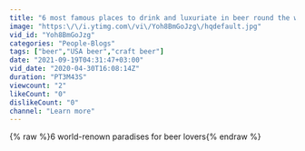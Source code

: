 ```yaml
---
title: "6 most famous places to drink and luxuriate in beer round the world"
image: "https:\/\/i.ytimg.com\/vi\/Yoh8BmGoJzg\/hqdefault.jpg"
vid_id: "Yoh8BmGoJzg"
categories: "People-Blogs"
tags: ["beer","USA beer","craft beer"]
date: "2021-09-19T04:31:47+03:00"
vid_date: "2020-04-30T16:08:14Z"
duration: "PT3M43S"
viewcount: "2"
likeCount: "0"
dislikeCount: "0"
channel: "Learn more"
---
```

{% raw %}6 world-renown paradises for beer lovers{% endraw %}
